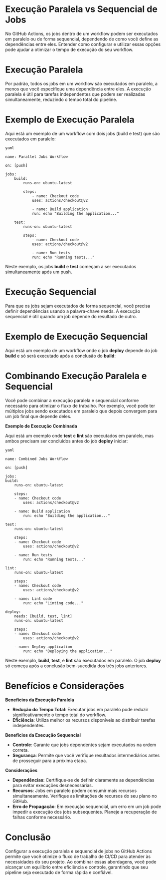 # Execução Paralela vs Sequencial de Jobs

No GitHub Actions, os jobs dentro de um workflow podem ser executados em paralelo ou de forma sequencial, dependendo de como você define as dependências entre eles. Entender como configurar e utilizar essas opções pode ajudar a otimizar o tempo de execução do seu workflow.

# Execução Paralela

Por padrão, todos os jobs em um workflow são executados em paralelo, a menos que você especifique uma dependência entre eles. A execução paralela é útil para tarefas independentes que podem ser realizadas simultaneamente, reduzindo o tempo total do pipeline.

# Exemplo de Execução Paralela

Aqui está um exemplo de um workflow com dois jobs (build e test) que são executados em paralelo:

    yaml

    name: Parallel Jobs Workflow

    on: [push]

    jobs:
        build:
            runs-on: ubuntu-latest

            steps:
                - name: Checkout code
                uses: actions/checkout@v2

                - name: Build application
                run: echo "Building the application..."

        test:
            runs-on: ubuntu-latest

            steps:
                - name: Checkout code
                uses: actions/checkout@v2

                - name: Run tests
                run: echo "Running tests..."

Neste exemplo, os jobs **build** e **test** começam a ser executados simultaneamente após um push.

# Execução Sequencial

Para que os jobs sejam executados de forma sequencial, você precisa definir dependências usando a palavra-chave needs. A execução sequencial é útil quando um job depende do resultado de outro.

# Exemplo de Execução Sequencial

Aqui está um exemplo de um workflow onde o job **deploy** depende do job **build** e só será executado após a conclusão do **build**:

# Combinando Execução Paralela e Sequencial

Você pode combinar a execução paralela e sequencial conforme necessário para otimizar o fluxo de trabalho. Por exemplo, você pode ter múltiplos jobs sendo executados em paralelo que depois convergem para um job final que depende deles.

**Exemplo de Execução Combinada**

Aqui está um exemplo onde **test** e **lint** são executados em paralelo, mas ambos precisam ser concluídos antes do job **deploy** iniciar:

    yaml

    name: Combined Jobs Workflow

    on: [push]

    jobs:
    build:
        runs-on: ubuntu-latest

        steps:
        - name: Checkout code
            uses: actions/checkout@v2

        - name: Build application
            run: echo "Building the application..."

    test:
        runs-on: ubuntu-latest

        steps:
        - name: Checkout code
            uses: actions/checkout@v2

        - name: Run tests
            run: echo "Running tests..."

    lint:
        runs-on: ubuntu-latest

        steps:
        - name: Checkout code
            uses: actions/checkout@v2

        - name: Lint code
            run: echo "Linting code..."

    deploy:
        needs: [build, test, lint]
        runs-on: ubuntu-latest

        steps:
        - name: Checkout code
            uses: actions/checkout@v2

        - name: Deploy application
            run: echo "Deploying the application..."

Neste exemplo, **build**, **test**, e **lint** são executados em paralelo. O job **deploy** só começa após a conclusão bem-sucedida dos três jobs anteriores.

# Benefícios e Considerações

**Benefícios da Execução Paralela**

 - **Redução do Tempo Total**: Executar jobs em paralelo pode reduzir significativamente o tempo total do workflow.
 - **Eficiência**: Utiliza melhor os recursos disponíveis ao distribuir tarefas independentes.

**Benefícios da Execução Sequencial**

 - **Controle**: Garante que jobs dependentes sejam executados na ordem correta.
 - **Segurança**: Permite que você verifique resultados intermediários antes de prosseguir para a próxima etapa.

**Considerações**

 - **Dependências**: Certifique-se de definir claramente as dependências para evitar execuções desnecessárias.
 - **Recursos**: Jobs em paralelo podem consumir mais recursos simultaneamente. Verifique as limitações de recursos do seu plano no GitHub.
 - **Erro de Propagação**: Em execução sequencial, um erro em um job pode impedir a execução dos jobs subsequentes. Planeje a recuperação de falhas conforme necessário.

# Conclusão

Configurar a execução paralela e sequencial de jobs no GitHub Actions permite que você otimize o fluxo de trabalho de CI/CD para atender às necessidades do seu projeto. Ao combinar essas abordagens, você pode alcançar um equilíbrio entre eficiência e controle, garantindo que seu pipeline seja executado de forma rápida e confiável.

###